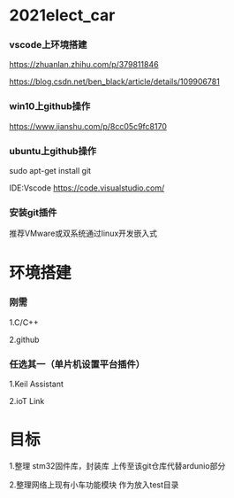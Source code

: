 
# 2021elect_car

### vscode上环境搭建

https://zhuanlan.zhihu.com/p/379811846

https://blog.csdn.net/ben_black/article/details/109906781

### win10上github操作

https://www.jianshu.com/p/8cc05c9fc8170

### ubuntu上github操作

sudo apt-get install git

IDE:Vscode https://code.visualstudio.com/

### 安装git插件

推荐VMware或双系统通过linux开发嵌入式



# 环境搭建

### 刚需

1.C/C++

2.github

### 任选其一（单片机设置平台插件）

1.Keil Assistant

2.ioT Link



# 目标

1.整理 stm32固件库，封装库 上传至该git仓库代替ardunio部分

2.整理网络上现有小车功能模块 作为放入test目录
